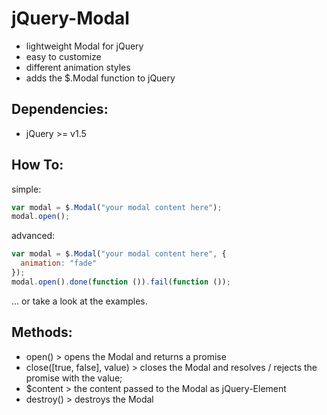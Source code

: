 # jQuery-Modal
* lightweight Modal for jQuery
* easy to customize
* different animation styles
* adds the $.Modal function to jQuery

## Dependencies:
* jQuery >= v1.5

## How To:
simple:
```javascript
var modal = $.Modal("your modal content here");
modal.open();
```
advanced:
```javascript
var modal = $.Modal("your modal content here", {
  animation: "fade"
});
modal.open().done(function ()).fail(function ());
```
... or take a look at the examples.

## Methods:
* open() > opens the Modal and returns a promise
* close([true, false], value) > closes the Modal and resolves / rejects the promise with the value;
* $content > the content passed to the Modal as jQuery-Element
* destroy() > destroys the Modal
